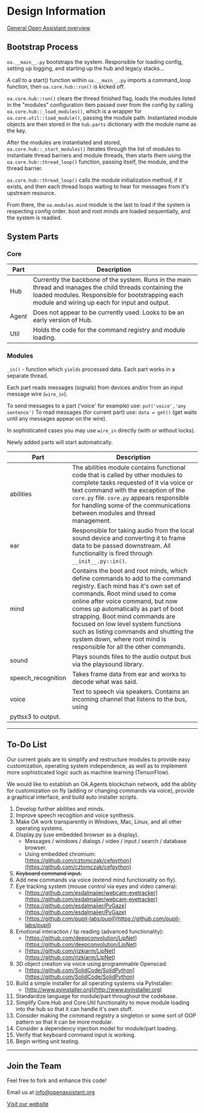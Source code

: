 # Design Information

[General Open Assistant overview](http://openassistant.org/)

## Bootstrap Process

`oa.__main__.py` bootstraps the system. Responsible for loading config, setting up logging,
and starting up the hub and legacy stacks...

A call to a start() function within `oa.__main__.py` imports a command_loop function, then
`oa.core.hub::run()` is kicked off.

`oa.core.hub::run()` clears the thread finished flag, loads the modules listed in the "modules"
configuration item passed over from the config by calling `oa.core.hub::_load_modules()`, which
is a wrapper for `oa.core.util::load_module()`, passing the module path. Instantiated module
objects are then stored in the `hub.parts` dictionary with the module name as the key.

After the modules are instantiated and stored, `oa.core.hub::_start_modules()` iterates through
the list of modules to instantiate thread barriers and module threads, then starts them using
the `oa.core.hub::thread_loop()` function, passing itself, the module, and the thread barrier.

`oa.core.hub::thread_loop()` calls the module initialization method, if it exists, and then
each thread loops waiting to hear for messages from it's upstream resource.

From there, the `oa.modules.mind` module is the last to load if the system is respecting config
order. boot and root minds are loaded sequentially, and the system is readied.

## System Parts

### Core

| Part | Description |
| ---- | ----------- |
| Hub | Currently the backbone of the system. Runs in the main thread and manages the child threads containing the loaded modules. Responsible for bootstrapping each module and wiring up each for input and output. |
| Agent | Does not appear to be currently used. Looks to be an early version of Hub. |
| Util | Holds the code for the command registry and module loading. |


### Modules

``_in()`` - function which `yields` processed data. Each part works in a separate thread.

Each part reads messages (signals) from devices and/or from an input message wire (``wire_in``).

To send messages to a part ('voice' for example) use: ``put('voice','any sentence')``
To read messages (for current part) use: ``data = get()`` (get waits until any messages appear on the wire).

In sophisticated cases you may use ``wire_in`` directly (with or without locks).

Newly added parts will start automatically.

| Part | Description | 
| ---- | ----------- |
| abilities | The abilities module contains functional code that is called by other modules to complete tasks requested of it via voice or text command with the exception of the `core.py` file. `core.py` appears responsible for handling some of the communications between modules and thread management. |
| ear | Responsible for taking audio from the local sound device and converting it to frame data to be passed downstream. All functionality is fired through `__init__.py::in()`. |
| mind | Contains the boot and root minds, which define commands to add to the command registry. Each mind has it's own set of commands. Root mind used to come online after voice command, but now comes up automatically as part of boot strapping. Boot mind commands are focused on low level system functions such as listing commands and shutting the system down, where root mind is responsible for all the other commands. |
| sound | Plays sounds files to the audio output bus via the playsound library. |
| speech_recognition | Takes frame data from ear and works to decode what was said. |
| voice | Text to speech via speakers. Contains an incoming channel that listens to the bus, using
pyttsx3 to output. |

---

## To-Do List

Our current goals are to simplify and restructure modules to provide easy customization, operating system independence, as well as to implement more sophisticated logic such as machine learning (TensorFlow).

We would like to establish an OA.Agents blockchain network, add the ability for customization on fly (adding or changing commands via voice), provide a graphical interface, and build auto installer scripts.

1. Develop further abilities and minds.
1. Improve speech recogition and voice synthesis.
1. Make OA work transparently in Windows, Mac, Linux, and all other operating systems.
1. Display.py (use embedded browser as a display).
    * Messages / windows / dialogs / video / input / search / database browser.
    * Using embedded chromium: [https://github.com/cztomczak/cefpython](https://github.com/cztomczak/cefpython)
1. ~~Keyboard command input.~~
1. Add new commands via voice (extend mind functionality on fly).
1. Eye tracking system (mouse control via eyes and video camera):
    * [https://github.com/esdalmaijer/webcam-eyetracker](https://github.com/esdalmaijer/webcam-eyetracker)
    * [https://github.com/esdalmaijer/PyGaze](https://github.com/esdalmaijer/PyGaze)
    * [https://github.com/pupil-labs/pupil](https://github.com/pupil-labs/pupil)
1. Emotional interaction / lip reading (advanced functionality):
    * [https://github.com/deepconvolution/LipNet](https://github.com/deepconvolution/LipNet)
    * [https://github.com/rizkiarm/LipNet](https://github.com/rizkiarm/LipNet)
1. 3D object creation via voice using programmable Openscad:
    * [https://github.com/SolidCode/SolidPython](https://github.com/SolidCode/SolidPython)
1. Build a simple installer for all operating systems via PyInstaller:
    * [http://www.pyinstaller.org](http://www.pyinstaller.org)
1. Standardize language for module/part throughout the codebase.
1. Simplify Core.Hub and Core.Util functionality to move module loading into the hub so that it can handle it's own stuff.
1. Consider making the command registry a singleton or some sort of OOP pattern so that it can be more modular.
1. Consider a dependency injection model for module/part loading.
1. Verify that keyboard command input is working.
1. Begin writing unit testing.

---

## Join the Team

Feel free to fork and enhance this code!

Email us at info@openassistant.org

[Visit our website](http://www.openassistant.org)
